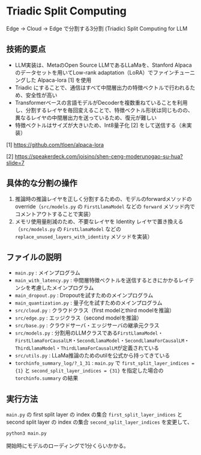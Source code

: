 # Triadic Split Computing

Edge -> Cloud -> Edge で分割する3分割 (Triadic) Split Computing for LLM


## 技術的要点

- LLM実装は、MetaのOpen Source LLMであるLLaMaを、Stanford Alpacaのデータセットを用いてLow-rank adaptation（LoRA）でファインチューニングした Alpaca-lora [1] を使用
- Triadic にすることで、通信はすべて中間層出力の特徴ベクトルで行われるため、安全性が高い
- Transformerベースの言語モデルがDecoderを複数重ねていることを利用し、分割するレイヤを毎回変えることで、特徴ベクトル形状は同じものの、異なるレイヤの中間層出力を送っているため、復元が難しい
- 特徴ベクトルはサイズが大きいため、Int8量子化 [2] をして送信する（未実装）

[1] https://github.com/tloen/alpaca-lora

[2] https://speakerdeck.com/joisino/shen-ceng-moderunogao-su-hua?slide=7



## 具体的な分割の操作
1. 推論時の推論レイヤを正しく分割するための、モデルのforwardメソッドのoverride（`src/models.py` の `FirstLlamaModel` などの `forward` メソッド内でコメントアウトすることで実装）
2. メモリ使用量削減のため、不要なレイヤを Identity レイヤで置き換える（`src/models.py` の `FirstLlamaModel` などの `replace_unused_layers_with_identity` メソッドを実装）


## ファイルの説明

- `main.py` : メインプログラム
- `main_with_latency.py` : 中間層特徴ベクトルを送信するときにかかるレイテンシを考慮したメインプログラム
- `main_dropout.py` : Dropoutを試すためのメインプログラム
- `main_quantization.py` : 量子化を試すためのメインプログラム
- `src/cloud.py` : クラウドクラス（first modelとthird modelを推論）
- `src/edge.py` : エッジクラス（second modelを推論）
- `src/base.py` : クラウドサーバ・エッジサーバの継承元クラス
- `src/models.py` : 分割用のLLMクラスである`FirstLlamaModel`・`FirstLlamaForCausalLM`・`SecondLlamaModel`・`SecondLlamaForCausalLM`・`ThirdLlamaModel`・`ThirdLlamaForCausalLM`が定義されている
- `src/utils.py` : LLaMa推論のためのutilを公式から持ってきている
- `torchinfo_summary_log/?_1_31` : `main.py` で `first_split_layer_indices = {1}` と `second_split_layer_indices = {31}` を指定した場合の `torchinfo.summary` の結果


## 実行方法

`main.py` の first split layer の index の集合 `first_split_layer_indices` と second split layer の index の集合 `second_split_layer_indices` を変更して、

```bash
python3 main.py
```

開始時にモデルのローディングで1分くらいかかる。